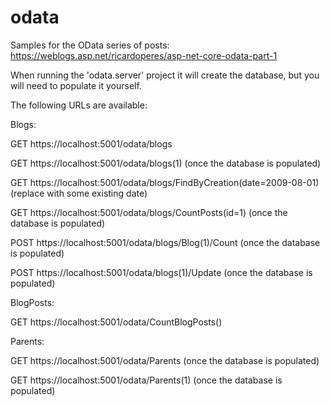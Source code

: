 # odata
Samples for the OData series of posts: https://weblogs.asp.net/ricardoperes/asp-net-core-odata-part-1

When running the 'odata.server' project it will create the database, but you will need to populate it yourself.

The following URLs are available:

Blogs:

GET https://localhost:5001/odata/blogs

GET https://localhost:5001/odata/blogs(1) (once the database is populated)

GET https://localhost:5001/odata/blogs/FindByCreation(date=2009-08-01) (replace with some existing date)

GET https://localhost:5001/odata/blogs/CountPosts(id=1) (once the database is populated)

POST https://localhost:5001/odata/blogs/Blog(1)/Count (once the database is populated)

POST https://localhost:5001/odata/blogs(1)/Update (once the database is populated)



BlogPosts:

GET https://localhost:5001/odata/CountBlogPosts()


Parents:

GET https://localhost:5001/odata/Parents (once the database is populated)

GET https://localhost:5001/odata/Parents(1) (once the database is populated)

